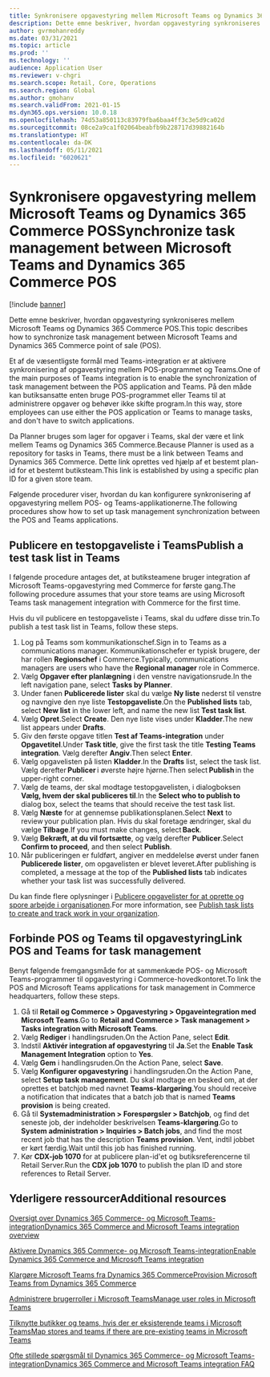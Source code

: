 ```yaml
---
title: Synkronisere opgavestyring mellem Microsoft Teams og Dynamics 365 Commerce POS
description: Dette emne beskriver, hvordan opgavestyring synkroniseres mellem Microsoft Teams og Dynamics 365 Commerce POS.
author: gvrmohanreddy
ms.date: 03/31/2021
ms.topic: article
ms.prod: ''
ms.technology: ''
audience: Application User
ms.reviewer: v-chgri
ms.search.scope: Retail, Core, Operations
ms.search.region: Global
ms.author: gmohanv
ms.search.validFrom: 2021-01-15
ms.dyn365.ops.version: 10.0.18
ms.openlocfilehash: 74d53a850113c83979fba6baa4ff3c3e5d9ca02d
ms.sourcegitcommit: 08ce2a9ca1f02064beabfb9b228717d39882164b
ms.translationtype: HT
ms.contentlocale: da-DK
ms.lasthandoff: 05/11/2021
ms.locfileid: "6020621"
---
```

# <a name="synchronize-task-management-between-microsoft-teams-and-dynamics-365-commerce-pos"></a><span data-ttu-id="93b7e-103">Synkronisere opgavestyring mellem Microsoft Teams og Dynamics 365 Commerce POS</span><span class="sxs-lookup"><span data-stu-id="93b7e-103">Synchronize task management between Microsoft Teams and Dynamics 365 Commerce POS</span></span>

[!include [banner](includes/banner.md)]

<span data-ttu-id="93b7e-104">Dette emne beskriver, hvordan opgavestyring synkroniseres mellem Microsoft Teams og Dynamics 365 Commerce POS.</span><span class="sxs-lookup"><span data-stu-id="93b7e-104">This topic describes how to synchronize task management between Microsoft Teams and Dynamics 365 Commerce point of sale (POS).</span></span>

<span data-ttu-id="93b7e-105">Et af de væsentligste formål med Teams-integration er at aktivere synkronisering af opgavestyring mellem POS-programmet og Teams.</span><span class="sxs-lookup"><span data-stu-id="93b7e-105">One of the main purposes of Teams integration is to enable the synchronization of task management between the POS application and Teams.</span></span> <span data-ttu-id="93b7e-106">På den måde kan butiksansatte enten bruge POS-programmet eller Teams til at administrere opgaver og behøver ikke skifte program.</span><span class="sxs-lookup"><span data-stu-id="93b7e-106">In this way, store employees can use either the POS application or Teams to manage tasks, and don't have to switch applications.</span></span>

<span data-ttu-id="93b7e-107">Da Planner bruges som lager for opgaver i Teams, skal der være et link mellem Teams og Dynamics 365 Commerce.</span><span class="sxs-lookup"><span data-stu-id="93b7e-107">Because Planner is used as a repository for tasks in Teams, there must be a link between Teams and Dynamics 365 Commerce.</span></span> <span data-ttu-id="93b7e-108">Dette link oprettes ved hjælp af et bestemt plan-id for et bestemt butiksteam.</span><span class="sxs-lookup"><span data-stu-id="93b7e-108">This link is established by using a specific plan ID for a given store team.</span></span>

<span data-ttu-id="93b7e-109">Følgende procedurer viser, hvordan du kan konfigurere synkronisering af opgavestyring mellem POS- og Teams-applikationerne.</span><span class="sxs-lookup"><span data-stu-id="93b7e-109">The following procedures show how to set up task management synchronization between the POS and Teams applications.</span></span>

## <a name="publish-a-test-task-list-in-teams"></a><span data-ttu-id="93b7e-110">Publicere en testopgaveliste i Teams</span><span class="sxs-lookup"><span data-stu-id="93b7e-110">Publish a test task list in Teams</span></span>

<span data-ttu-id="93b7e-111">I følgende procedure antages det, at butiksteamene bruger integration af Microsoft Teams-opgavestyring med Commerce for første gang.</span><span class="sxs-lookup"><span data-stu-id="93b7e-111">The following procedure assumes that your store teams are using Microsoft Teams task management integration with Commerce for the first time.</span></span>

<span data-ttu-id="93b7e-112">Hvis du vil publicere en testopgaveliste i Teams, skal du udføre disse trin.</span><span class="sxs-lookup"><span data-stu-id="93b7e-112">To publish a test task list in Teams, follow these steps.</span></span>

1. <span data-ttu-id="93b7e-113">Log på Teams som kommunikationschef.</span><span class="sxs-lookup"><span data-stu-id="93b7e-113">Sign in to Teams as a communications manager.</span></span> <span data-ttu-id="93b7e-114">Kommunikationschefer er typisk brugere, der har rollen **Regionschef** i Commerce.</span><span class="sxs-lookup"><span data-stu-id="93b7e-114">Typically, communications managers are users who have the **Regional manager** role in Commerce.</span></span>
1. <span data-ttu-id="93b7e-115">Vælg **Opgaver efter planlægning** i den venstre navigationsrude.</span><span class="sxs-lookup"><span data-stu-id="93b7e-115">In the left navigation pane, select **Tasks by Planner**.</span></span>
1. <span data-ttu-id="93b7e-116">Under fanen **Publicerede lister** skal du vælge **Ny liste** nederst til venstre og navngive den nye liste **Testopgaveliste**.</span><span class="sxs-lookup"><span data-stu-id="93b7e-116">On the **Published lists** tab, select **New list** in the lower left, and name the new list **Test task list**.</span></span>
1. <span data-ttu-id="93b7e-117">Vælg **Opret**.</span><span class="sxs-lookup"><span data-stu-id="93b7e-117">Select **Create**.</span></span> <span data-ttu-id="93b7e-118">Den nye liste vises under **Kladder**.</span><span class="sxs-lookup"><span data-stu-id="93b7e-118">The new list appears under **Drafts**.</span></span>
1. <span data-ttu-id="93b7e-119">Giv den første opgave titlen **Test af Teams-integration** under **Opgavetitel**.</span><span class="sxs-lookup"><span data-stu-id="93b7e-119">Under **Task title**, give the first task the title **Testing Teams integration**.</span></span> <span data-ttu-id="93b7e-120">Vælg derefter **Angiv**.</span><span class="sxs-lookup"><span data-stu-id="93b7e-120">Then select **Enter**.</span></span>
1. <span data-ttu-id="93b7e-121">Vælg opgavelisten på listen **Kladder**.</span><span class="sxs-lookup"><span data-stu-id="93b7e-121">In the **Drafts** list, select the task list.</span></span> <span data-ttu-id="93b7e-122">Vælg derefter **Publicer** i øverste højre hjørne.</span><span class="sxs-lookup"><span data-stu-id="93b7e-122">Then select **Publish** in the upper-right corner.</span></span>
1. <span data-ttu-id="93b7e-123">Vælg de teams, der skal modtage testopgavelisten, i dialogboksen **Vælg, hvem der skal publiceres til**.</span><span class="sxs-lookup"><span data-stu-id="93b7e-123">In the **Select who to publish to** dialog box, select the teams that should receive the test task list.</span></span>
1. <span data-ttu-id="93b7e-124">Vælg **Næste** for at gennemse publikationsplanen.</span><span class="sxs-lookup"><span data-stu-id="93b7e-124">Select **Next** to review your publication plan.</span></span> <span data-ttu-id="93b7e-125">Hvis du skal foretage ændringer, skal du vælge **Tilbage**.</span><span class="sxs-lookup"><span data-stu-id="93b7e-125">If you must make changes, select **Back**.</span></span> 
1. <span data-ttu-id="93b7e-126">Vælg **Bekræft, at du vil fortsætte**, og vælg derefter **Publicer**.</span><span class="sxs-lookup"><span data-stu-id="93b7e-126">Select **Confirm to proceed**, and then select **Publish**.</span></span>
1. <span data-ttu-id="93b7e-127">Når publiceringen er fuldført, angiver en meddelelse øverst under fanen **Publicerede lister**, om opgavelisten er blevet leveret.</span><span class="sxs-lookup"><span data-stu-id="93b7e-127">After publishing is completed, a message at the top of the **Published lists** tab indicates whether your task list was successfully delivered.</span></span>

<span data-ttu-id="93b7e-128">Du kan finde flere oplysninger i [Publicere opgavelister for at oprette og spore arbejde i organisationen](https://support.microsoft.com/office/publish-task-lists-to-create-and-track-work-in-your-organization-095409b3-f5af-40aa-9f9e-339b54e705df).</span><span class="sxs-lookup"><span data-stu-id="93b7e-128">For more information, see [Publish task lists to create and track work in your organization](https://support.microsoft.com/office/publish-task-lists-to-create-and-track-work-in-your-organization-095409b3-f5af-40aa-9f9e-339b54e705df).</span></span>

## <a name="link-pos-and-teams-for-task-management"></a><span data-ttu-id="93b7e-129">Forbinde POS og Teams til opgavestyring</span><span class="sxs-lookup"><span data-stu-id="93b7e-129">Link POS and Teams for task management</span></span>

<span data-ttu-id="93b7e-130">Benyt følgende fremgangsmåde for at sammenkæde POS- og Microsoft Teams-programmer til opgavestyring i Commerce-hovedkontoret.</span><span class="sxs-lookup"><span data-stu-id="93b7e-130">To link the POS and Microsoft Teams applications for task management in Commerce headquarters, follow these steps.</span></span>

1. <span data-ttu-id="93b7e-131">Gå til **Retail og Commerce \> Opgavestyring \> Opgaveintegration med Microsoft Teams**.</span><span class="sxs-lookup"><span data-stu-id="93b7e-131">Go to **Retail and Commerce \> Task management \> Tasks integration with Microsoft Teams**.</span></span>
1. <span data-ttu-id="93b7e-132">Vælg **Rediger** i handlingsruden.</span><span class="sxs-lookup"><span data-stu-id="93b7e-132">On the Action Pane, select **Edit**.</span></span>
1. <span data-ttu-id="93b7e-133">Indstil **Aktivér integration af opgavestyring** til **Ja**.</span><span class="sxs-lookup"><span data-stu-id="93b7e-133">Set the **Enable Task Management Integration** option to **Yes**.</span></span>
1. <span data-ttu-id="93b7e-134">Vælg **Gem** i handlingsruden.</span><span class="sxs-lookup"><span data-stu-id="93b7e-134">On the Action Pane, select **Save**.</span></span>
1. <span data-ttu-id="93b7e-135">Vælg **Konfigurer opgavestyring** i handlingsruden.</span><span class="sxs-lookup"><span data-stu-id="93b7e-135">On the Action Pane, select **Setup task management**.</span></span> <span data-ttu-id="93b7e-136">Du skal modtage en besked om, at der oprettes et batchjob med navnet **Teams-klargøring**.</span><span class="sxs-lookup"><span data-stu-id="93b7e-136">You should receive a notification that indicates that a batch job that is named **Teams provision** is being created.</span></span>
1. <span data-ttu-id="93b7e-137">Gå til **Systemadministration \> Forespørgsler \> Batchjob**, og find det seneste job, der indeholder beskrivelsen **Teams-klargøring**.</span><span class="sxs-lookup"><span data-stu-id="93b7e-137">Go to **System administration \> Inquiries \> Batch jobs**, and find the most recent job that has the description **Teams provision**.</span></span> <span data-ttu-id="93b7e-138">Vent, indtil jobbet er kørt færdig.</span><span class="sxs-lookup"><span data-stu-id="93b7e-138">Wait until this job has finished running.</span></span>
1. <span data-ttu-id="93b7e-139">Kør **CDX-job 1070** for at publicere plan-id'et og butiksreferencerne til Retail Server.</span><span class="sxs-lookup"><span data-stu-id="93b7e-139">Run the **CDX job 1070** to publish the plan ID and store references to Retail Server.</span></span>

## <a name="additional-resources"></a><span data-ttu-id="93b7e-140">Yderligere ressourcer</span><span class="sxs-lookup"><span data-stu-id="93b7e-140">Additional resources</span></span>

[<span data-ttu-id="93b7e-141">Oversigt over Dynamics 365 Commerce- og Microsoft Teams-integration</span><span class="sxs-lookup"><span data-stu-id="93b7e-141">Dynamics 365 Commerce and Microsoft Teams integration overview</span></span>](commerce-teams-integration.md)

[<span data-ttu-id="93b7e-142">Aktivere Dynamics 365 Commerce- og Microsoft Teams-integration</span><span class="sxs-lookup"><span data-stu-id="93b7e-142">Enable Dynamics 365 Commerce and Microsoft Teams integration</span></span>](enable-teams-integration.md)

[<span data-ttu-id="93b7e-143">Klargøre Microsoft Teams fra Dynamics 365 Commerce</span><span class="sxs-lookup"><span data-stu-id="93b7e-143">Provision Microsoft Teams from Dynamics 365 Commerce</span></span>](provision-teams-from-commerce.md)

[<span data-ttu-id="93b7e-144">Administrere brugerroller i Microsoft Teams</span><span class="sxs-lookup"><span data-stu-id="93b7e-144">Manage user roles in Microsoft Teams</span></span>](manage-user-roles-teams.md)

[<span data-ttu-id="93b7e-145">Tilknytte butikker og teams, hvis der er eksisterende teams i Microsoft Teams</span><span class="sxs-lookup"><span data-stu-id="93b7e-145">Map stores and teams if there are pre-existing teams in Microsoft Teams</span></span>](map-stores-existing-teams.md)

[<span data-ttu-id="93b7e-146">Ofte stillede spørgsmål til Dynamics 365 Commerce- og Microsoft Teams-integration</span><span class="sxs-lookup"><span data-stu-id="93b7e-146">Dynamics 365 Commerce and Microsoft Teams integration FAQ</span></span>](teams-integration-faq.md)
